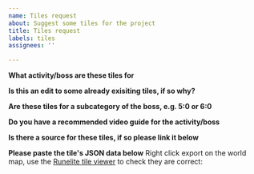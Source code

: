 ```yaml
---
name: Tiles request
about: Suggest some tiles for the project
title: Tiles request
labels: tiles
assignees: ''

---
```


**What activity/boss are these tiles for**

**Is this an edit to some already exisiting tiles, if so why?**

**Are these tiles for a subcategory of the boss, e.g. 5:0 or 6:0**

**Do you have a recommended video guide for the activity/boss**

**Is there a source for these tiles, if so please link it below**

**Please paste the tile's JSON data below**
Right click export on the world map, use the [Runelite tile viewer](https://runelite.net/tile) to check they are correct:
```json

```
